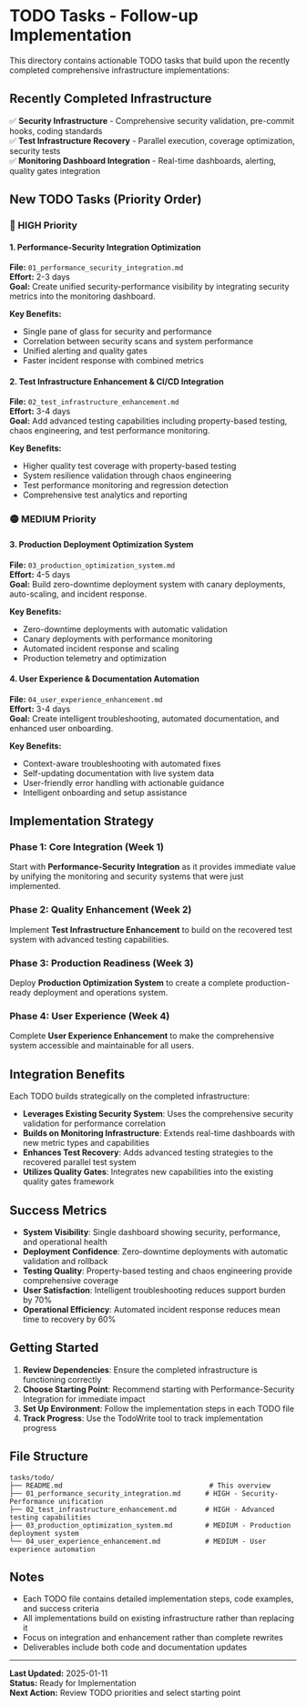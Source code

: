 # TODO Tasks - Follow-up Implementation

This directory contains actionable TODO tasks that build upon the recently completed comprehensive infrastructure implementations:

## Recently Completed Infrastructure

✅ **Security Infrastructure** - Comprehensive security validation, pre-commit hooks, coding standards  
✅ **Test Infrastructure Recovery** - Parallel execution, coverage optimization, security tests  
✅ **Monitoring Dashboard Integration** - Real-time dashboards, alerting, quality gates integration  

## New TODO Tasks (Priority Order)

### 🔴 HIGH Priority

#### 1. Performance-Security Integration Optimization
**File:** `01_performance_security_integration.md`  
**Effort:** 2-3 days  
**Goal:** Create unified security-performance visibility by integrating security metrics into the monitoring dashboard.

**Key Benefits:**
- Single pane of glass for security and performance
- Correlation between security scans and system performance
- Unified alerting and quality gates
- Faster incident response with combined metrics

#### 2. Test Infrastructure Enhancement & CI/CD Integration  
**File:** `02_test_infrastructure_enhancement.md`  
**Effort:** 3-4 days  
**Goal:** Add advanced testing capabilities including property-based testing, chaos engineering, and test performance monitoring.

**Key Benefits:**
- Higher quality test coverage with property-based testing
- System resilience validation through chaos engineering  
- Test performance monitoring and regression detection
- Comprehensive test analytics and reporting

### 🟡 MEDIUM Priority

#### 3. Production Deployment Optimization System
**File:** `03_production_optimization_system.md`  
**Effort:** 4-5 days  
**Goal:** Build zero-downtime deployment system with canary deployments, auto-scaling, and incident response.

**Key Benefits:**
- Zero-downtime deployments with automatic validation
- Canary deployments with performance monitoring
- Automated incident response and scaling
- Production telemetry and optimization

#### 4. User Experience & Documentation Automation
**File:** `04_user_experience_enhancement.md`  
**Effort:** 3-4 days  
**Goal:** Create intelligent troubleshooting, automated documentation, and enhanced user onboarding.

**Key Benefits:**
- Context-aware troubleshooting with automated fixes
- Self-updating documentation with live system data
- User-friendly error handling with actionable guidance
- Intelligent onboarding and setup assistance

## Implementation Strategy

### Phase 1: Core Integration (Week 1)
Start with **Performance-Security Integration** as it provides immediate value by unifying the monitoring and security systems that were just implemented.

### Phase 2: Quality Enhancement (Week 2)  
Implement **Test Infrastructure Enhancement** to build on the recovered test system with advanced testing capabilities.

### Phase 3: Production Readiness (Week 3)
Deploy **Production Optimization System** to create a complete production-ready deployment and operations system.

### Phase 4: User Experience (Week 4)
Complete **User Experience Enhancement** to make the comprehensive system accessible and maintainable for all users.

## Integration Benefits

Each TODO builds strategically on the completed infrastructure:

- **Leverages Existing Security System**: Uses the comprehensive security validation for performance correlation
- **Builds on Monitoring Infrastructure**: Extends real-time dashboards with new metric types and capabilities  
- **Enhances Test Recovery**: Adds advanced testing strategies to the recovered parallel test system
- **Utilizes Quality Gates**: Integrates new capabilities into the existing quality gates framework

## Success Metrics

- **System Visibility**: Single dashboard showing security, performance, and operational health
- **Deployment Confidence**: Zero-downtime deployments with automatic validation and rollback
- **Testing Quality**: Property-based testing and chaos engineering provide comprehensive coverage
- **User Satisfaction**: Intelligent troubleshooting reduces support burden by 70%
- **Operational Efficiency**: Automated incident response reduces mean time to recovery by 60%

## Getting Started

1. **Review Dependencies**: Ensure the completed infrastructure is functioning correctly
2. **Choose Starting Point**: Recommend starting with Performance-Security Integration for immediate impact
3. **Set Up Environment**: Follow the implementation steps in each TODO file
4. **Track Progress**: Use the TodoWrite tool to track implementation progress

## File Structure

```
tasks/todo/
├── README.md                                    # This overview
├── 01_performance_security_integration.md      # HIGH - Security-Performance unification
├── 02_test_infrastructure_enhancement.md       # HIGH - Advanced testing capabilities
├── 03_production_optimization_system.md        # MEDIUM - Production deployment system  
└── 04_user_experience_enhancement.md           # MEDIUM - User experience automation
```

## Notes

- Each TODO file contains detailed implementation steps, code examples, and success criteria
- All implementations build on existing infrastructure rather than replacing it
- Focus on integration and enhancement rather than complete rewrites
- Deliverables include both code and documentation updates

---

**Last Updated:** 2025-01-11  
**Status:** Ready for Implementation  
**Next Action:** Review TODO priorities and select starting point